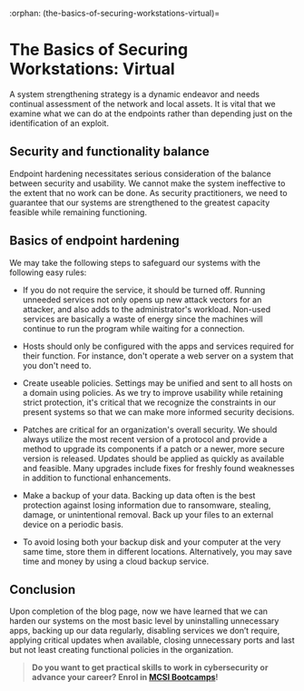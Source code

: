 :orphan:
(the-basics-of-securing-workstations-virtual)=
# The Basics of Securing Workstations: Virtual
 

A system strengthening strategy is a dynamic endeavor and needs continual assessment of the network and local assets. It is vital that we examine what we can do at the endpoints rather than depending just on the identification of an exploit.

## Security and functionality balance

Endpoint hardening necessitates serious consideration of the balance between security and usability. We cannot make the system ineffective to the extent that no work can be done. As security practitioners, we need to guarantee that our systems are strengthened to the greatest capacity feasible while remaining functioning.

## Basics of endpoint hardening

We may take the following steps to safeguard our systems with the following easy rules:

- If you do not require the service, it should be turned off. Running unneeded services not only opens up new attack vectors for an attacker, and also adds to the administrator's workload. Non-used services are basically a waste of energy since the machines will continue to run the program while waiting for a connection.

- Hosts should only be configured with the apps and services required for their function. For instance, don't operate a web server on a system that you don't need to.

- Create useable policies. Settings may be unified and sent to all hosts on a domain using policies. As we try to improve usability while retaining strict protection, it's critical that we recognize the constraints in our present systems so that we can make more informed security decisions.

- Patches are critical for an organization's overall security. We should always utilize the most recent version of a protocol and provide a method to upgrade its components if a patch or a newer, more secure version is released. Updates should be applied as quickly as available and feasible. Many upgrades include fixes for freshly found weaknesses in addition to functional enhancements.

- Make a backup of your data. Backing up data often is the best protection against losing information due to ransomware, stealing, damage, or unintentional removal. Back up your files to an external device on a periodic basis.

- To avoid losing both your backup disk and your computer at the very same time, store them in different locations. Alternatively, you may save time and money by using a cloud backup service.

## Conclusion

Upon completion of the blog page, now we have learned that we can harden our systems on the most basic level by uninstalling unnecessary apps, backing up our data regularly, disabling services we don’t require, applying critical updates when available, closing unnecessary ports and last but not least creating functional policies in the organization.

> **Do you want to get practical skills to work in cybersecurity or advance your career? Enrol in [MCSI Bootcamps](https://www.mosse-institute.com/bootcamps.html)!**
